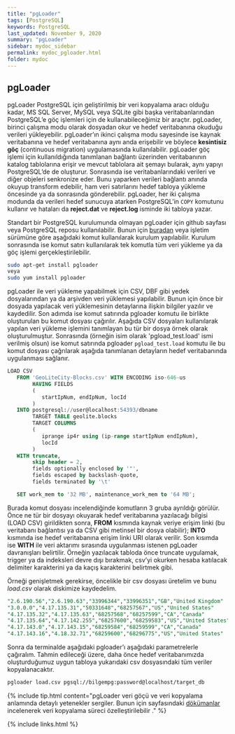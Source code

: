 ```yaml
---
title: "pgLoader"
tags: [PostgreSQL]
keywords: PostgreSQL
last_updated: November 9, 2020
summary: "pgLoader"
sidebar: mydoc_sidebar
permalink: mydoc_pgloader.html
folder: mydoc
---
```


## pgLoader

pgLoader PostgreSQL için geliştirilmiş bir veri kopyalama aracı olduğu kadar, MS SQL Server, MySQL veya SQLite gibi başka veritabanlarından PostgreSQL’e göç işlemleri için de kullanabileceğimiz bir araçtır. pgLoader, birinci çalışma modu olarak dosyadan okur ve hedef veritabanına okuduğu verileri yükleyebilir. pgLoader’ın ikinci çalışma modu sayesinde ise kaynak veritabanına ve hedef veritabanına aynı anda erişebilir ve böylece **kesintisiz göç** (continuous migration) uygulamasında kullanılabilir. pgLoader göç işlemi için kullanıldığında tanımlanan bağlantı üzerinden veritabanının katalog tablolarına erişir ve mevcut tablolara ait şemayı bularak, aynı yapıyı PostgreSQL’de de oluşturur. Sonrasında ise veritabanlarındaki verileri ve diğer objeleri senkronize eder. Bunu yaparken verileri bağlantı anında okuyup transform edebilir, ham veri satırlarını hedef tabloya yükleme öncesinde ya da sonrasında gönderebilir. pgLoader, her iki çalışma modunda da verileri hedef sunucuya atarken PostgreSQL’in `COPY` komutunu kullanır ve hataları da **reject.dat** ve **reject.log** isminde iki tabloya yazar.

Standart bir PostgreSQL kurulumunda olmayan pgLoader için github sayfası veya PostgreSQL reposu kullanılabilir. Bunun için [buradan](https://github.com/dimitri/pgloader) veya işletim sürümüne göre aşağıdaki komut kullanılarak kurulum yapılabilir. Kurulum sonrasında ise komut satırı kullanılarak tek komutla tüm veri yükleme ya da göç işlemi gerçekleştirilebilir.

```sh
sudo apt-get install pgloader  
veya
sudo yum install pgloader
```

pgLoader ile veri yükleme yapabilmek için CSV, DBF gibi yedek dosyalarından ya da arşivden veri yüklemesi yapılabilir. Bunun için önce bir dosyada yapılacak veri yüklemesinin detaylarına ilişkin bilgiler yazılır ve kaydedilir. Son adımda ise komut satırında pgloader komutu ile birlikte oluşturulan bu komut dosyası çağırılır. Aşağıda CSV dosyaları kullanılarak yapılan veri yükleme işlemini tanımlayan bu tür bir dosya örnek olarak oluşturulmuştur.  Sonrasında (örneğin isim olarak 'pgload_test.load' ismi verilmiş olsun) ise komut satırında pgloader `pgload_test.load` komutu ile bu komut dosyası çağrılarak aşağıda tanımlanan detayların hedef veritabanında uygulanması sağlanır.

```sql
LOAD CSV
   FROM 'GeoLiteCity-Blocks.csv' WITH ENCODING iso-646-us
        HAVING FIELDS
        (
           startIpNum, endIpNum, locId
        )
   INTO postgresql://user@localhost:54393/dbname
        TARGET TABLE geolite.blocks
        TARGET COLUMNS
        (
           iprange ip4r using (ip-range startIpNum endIpNum),
           locId
        )
   WITH truncate,
        skip header = 2,
        fields optionally enclosed by '"',
        fields escaped by backslash-quote,
        fields terminated by '\t'

   SET work_mem to '32 MB', maintenance_work_mem to '64 MB';
```

Burada komut dosyası incelendiğinde komutların 3 gruba ayrıldığı görülür. Önce ne tür bir dosyayı okuyarak hedef veritabanına yazılacağı bilgisi (LOAD CSV) girildikten sonra, **FROM** kısmında kaynak veriye erişim linki (bu veritabanı bağlantısı ya da CSV gibi metinsel bir dosya olabilir); **INTO** kısmında ise hedef veritabanına erişim linki URI olarak verilir. Son kısımda ise **WITH** ile veri aktarımı sırasında uygulanması istenen pgLoader davranışları belirtilir. Örneğin yazılacak tabloda önce truncate uygulamak, trigger ya da indeksleri devre dışı bırakmak, csv’yi okurken hesaba katılacak delimiter karakterini ya da kaçış karakterini belirtmek gibi.

Örneği genişletmek gerekirse, öncelikle bir csv dosyası üretelim ve bunu *load.csv* olarak diskimize kaydedelim.

```sql
"2.6.190.56","2.6.190.63","33996344","33996351","GB","United Kingdom"
"3.0.0.0","4.17.135.31","50331648","68257567","US","United States"
"4.17.135.32","4.17.135.63","68257568","68257599","CA","Canada"
"4.17.135.64","4.17.142.255","68257600","68259583","US","United States"
"4.17.143.0","4.17.143.15","68259584","68259599","CA","Canada"
"4.17.143.16","4.18.32.71","68259600","68296775","US","United States"
```

Sonra da terminalde aşağıdaki pgloader’ı aşağıdaki parametrelerle çağıralım. Tahmin edileceği üzere, daha önce hedef veritabanımızda oluşturduğumuz uygun tabloya yukarıdaki csv dosyasındaki tüm veriler kopyalanacaktır.

```sh
pgloader load.csv pgsql://bilgempg:password@localhost/target_db
```

{% include tip.html content="pgLoader veri göçü ve veri kopyalama anlamında detaylı yetenekler sergiler. Bunun için sayfasındaki [dökümanlar](https://pgloader.io/) incelenerek veri kopyalama süreci özelleştirilebilir [](https://pgloader.readthedocs.io/en/latest/)." %}

{% include links.html %}
